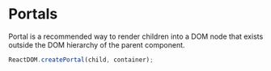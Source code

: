 # Portals

Portal is a recommended way to render children into a DOM node that exists outside the DOM hierarchy of the parent component.

```js
ReactDOM.createPortal(child, container);
```

